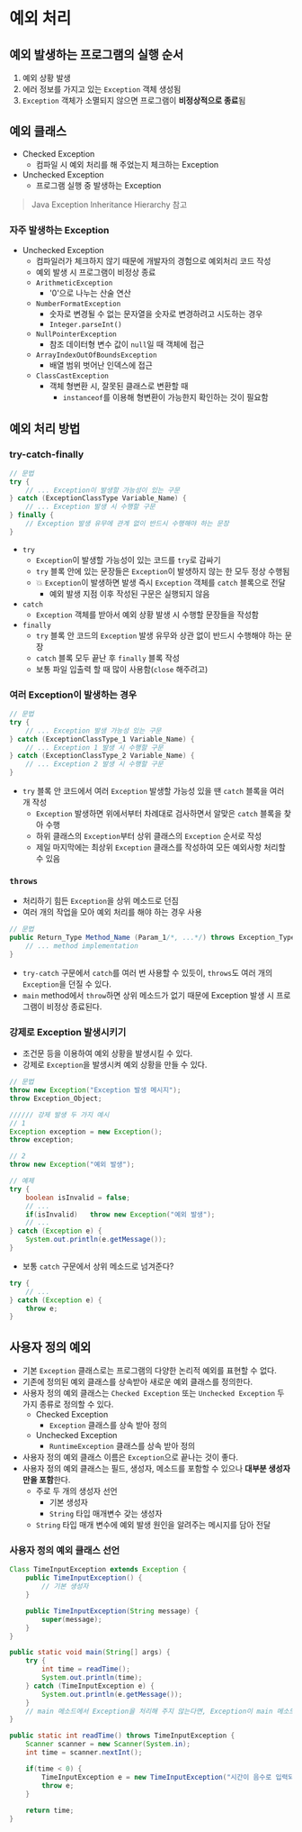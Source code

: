 # 예외 처리

## 예외 발생하는 프로그램의 실행 순서
1. 예외 상황 발생
2. 에러 정보를 가지고 있는 `Exception` 객체 생성됨
3. `Exception` 객체가 소멸되지 않으면 프로그램이 **비정상적으로 종료**됨

## 예외 클래스
* Checked Exception
    * 컴파일 시 예외 처리를 해 주었는지 체크하는 Exception
* Unchecked Exception
    * 프로그램 실행 중 발생하는 Exception
> Java Exception Inheritance Hierarchy 참고

### 자주 발생하는 Exception
* Unchecked Exception
    * 컴파일러가 체크하지 않기 때문에 개발자의 경험으로 예외처리 코드 작성
    * 예외 발생 시 프로그램이 비정상 종료
    * `ArithmeticException`
        * '0'으로 나누는 산술 연산
    * `NumberFormatException`
        * 숫자로 변경될 수 없는 문자열을 숫자로 변경하려고 시도하는 경우
        * `Integer.parseInt()`
    * `NullPointerException`
        * 참조 데이터형 변수 값이 `null`일 때 객체에 접근
    * `ArrayIndexOutOfBoundsException`
        * 배열 범위 벗어난 인덱스에 접근
    * `ClassCastException`
        * 객체 형변환 시, 잘못된 클래스로 변환할 때
            * `instanceof`를 이용해 형변환이 가능한지 확인하는 것이 필요함

## 예외 처리 방법
### try-catch-finally
```java
// 문법
try {
    // ... Exception이 발생할 가능성이 있는 구문
} catch (ExceptionClassType Variable_Name) {
    // ... Exception 발생 시 수행할 구문
} finally {
    // Exception 발생 유무에 관계 없이 반드시 수행해야 하는 문장
}
```
* `try`
    * `Exception`이 발생할 가능성이 있는 코드를 `try`로 감싸기
    * `try` 블록 안에 있는 문장들은 `Exception`이 발생하지 않는 한 모두 정상 수행됨
    * 💥 `Exception`이 발생하면 발생 즉시 `Exception` 객체를 `catch` 블록으로 전달
        * 예외 발생 지점 이후 작성된 구문은 실행되지 않음
* `catch`
    * `Exception` 객체를 받아서 예외 상황 발생 시 수행할 문장들을 작성함
* `finally`
    * `try` 블록 안 코드의 `Exception` 발생 유무와 상관 없이 반드시 수행해야 하는 문장
    * `catch` 블록 모두 끝난 후 `finally` 블록 작성
    * 보통 파일 입출력 할 때 많이 사용함(`close` 해주려고)

### 여러 Exception이 발생하는 경우
```java
// 문법
try {
    // ... Exception 발생 가능성 있는 구문
} catch (ExceptionClassType_1 Variable_Name) {
    // ... Exception 1 발생 시 수행할 구문
} catch (ExceptionClassType_2 Variable_Name) {
    // ... Exception 2 발생 시 수행할 구문
}
```
* `try` 블록 안 코드에서 여러 `Exception` 발생할 가능성 있을 땐 `catch` 블록을 여러 개 작성
    * `Exception` 발생하면 위에서부터 차례대로 검사하면서 알맞은 `catch` 블록을 찾아 수행
    * 하위 클래스의 `Exception`부터 상위 클래스의 `Exception` 순서로 작성
    * 제일 마지막에는 최상위 `Exception` 클래스를 작성하여 모든 예외사항 처리할 수 있음

### `throws`
* 처리하기 힘든 `Exception`을 상위 메소드로 던짐
* 여러 개의 작업을 모아 예외 처리를 해야 하는 경우 사용
```java
// 문법
public Return_Type Method_Name (Param_1/*, ...*/) throws Exception_Type_1, Exception_Type_2/*, ...*/ {
    // ... method implementation
}
```
* `try-catch` 구문에서 `catch`를 여러 번 사용할 수 있듯이, `throws`도 여러 개의 `Exception`을 던질 수 있다.
* `main` method에서 `throw`하면 상위 메소드가 없기 때문에 Exception 발생 시 프로그램이 비정상 종료된다.

### 강제로 Exception 발생시키기
* 조건문 등을 이용하여 예외 상황을 발생시킬 수 있다.
* 강제로 `Exception`을 발생시켜 예외 상황을 만들 수 있다.
```java
// 문법
throw new Exception("Exception 발생 메시지");
throw Exception_Object;
```
```java
////// 강제 발생 두 가지 예시
// 1
Exception exception = new Exception();
throw exception;

// 2
throw new Exception("예외 발생");
```
```java
// 예제
try {
    boolean isInvalid = false;
    // ...
    if(isInvalid)   throw new Exception("예외 발생");
    // ...
} catch (Exception e) {
    System.out.println(e.getMessage());
}
```
* 보통 `catch` 구문에서 상위 메소드로 넘겨준다?
```java
try {
    // ...
} catch (Exception e) {
    throw e;
}
```

## 사용자 정의 예외
* 기본 `Exception` 클래스로는 프로그램의 다양한 논리적 예외를 표현할 수 없다.
* 기존에 정의된 예외 클래스를 상속받아 새로운 예외 클래스를 정의한다.
* 사용자 정의 예외 클래스는 `Checked Exception` 또는 `Unchecked Exception` 두 가지 종류로 정의할 수 있다.
    * Checked Exception
        * `Exception` 클래스를 상속 받아 정의
    * Unchecked Exception
        * `RuntimeException` 클래스를 상속 받아 정의
* 사용자 정의 예외 클래스 이름은 `Exception`으로 끝나는 것이 좋다.
* 사용자 정의 예외 클래스는 필드, 생성자, 메소드를 포함할 수 있으나 **대부분 생성자만을 포함**한다.
    * 주로 두 개의 생성자 선언
        * 기본 생성자
        * `String` 타입 매개변수 갖는 생성자
    * `String` 타입 매개 변수에 예외 발생 원인을 알려주는 메시지를 담아 전달

### 사용자 정의 예외 클래스 선언
```java
Class TimeInputException extends Exception {
    public TimeInputException() {
        // 기본 생성자
    }

    public TimeInputException(String message) {
        super(message);
    }
}
```
```java
public static void main(String[] args) {
    try {
        int time = readTime();
        System.out.println(time);
    } catch (TimeInputException e) {
        System.out.println(e.getMessage());
    }
    // main 메소드에서 Exception을 처리해 주지 않는다면, Exception이 main 메소드를 호출한 jvm에게까지 넘어가게 되고 프로그램이 비정상 종료된다.
}

public static int readTime() throws TimeInputException {
    Scanner scanner = new Scanner(System.in);
    int time = scanner.nextInt();

    if(time < 0) {
        TimeInputException e = new TimeInputException("시간이 음수로 입력되었습니다.");
        throw e;
    }
    
    return time;
}
```